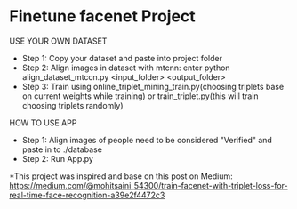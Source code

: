 # Finetune facenet Project

USE YOUR OWN DATASET

- Step 1: Copy your dataset and paste into project folder
- Step 2: Align images in dataset with mtcnn: enter python align_dataset_mtccn.py <input_folder> <output_folder>
- Step 3: Train using online_triplet_mining_train.py(choosing triplets base on current weights while training) or train_triplet.py(this will train choosing triplets randomly) 

HOW TO USE APP
- Step 1: Align images of people need to be considered "Verified" and paste in to ./database
- Step 2: Run App.py

*This project was inspired and base on this post on Medium: https://medium.com/@mohitsaini_54300/train-facenet-with-triplet-loss-for-real-time-face-recognition-a39e2f4472c3